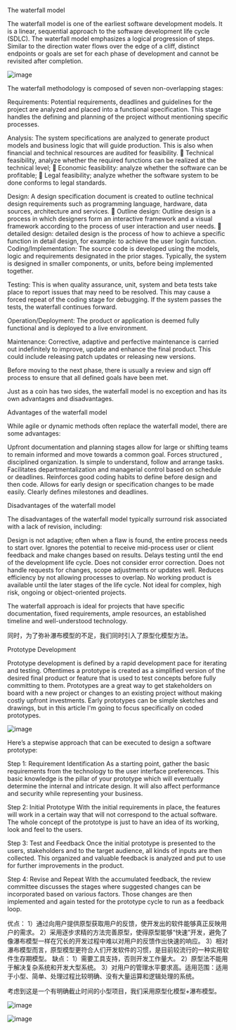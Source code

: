 
The waterfall model

The waterfall model is one of the earliest software development models. It is a linear, sequential approach to the software development life cycle (SDLC). 
The waterfall model emphasizes a logical progression of steps. Similar to the direction water flows over the edge of a cliff, distinct endpoints or goals are set for each phase of development and cannot be revisited after completion. 


![image](https://user-images.githubusercontent.com/45390078/115988985-e387f800-a5b3-11eb-8147-c65f7b861610.png)

The waterfall methodology is composed of seven non-overlapping stages:

Requirements: Potential requirements, deadlines and guidelines for the project are analyzed and placed into a functional specification. This stage handles the defining and planning of the project without mentioning specific processes.

Analysis: The system specifications are analyzed to generate product models and business logic   that will guide production. This is also when financial and technical resources are audited for feasibility.
	Technical feasibility, analyze whether the required functions can be realized at the technical level;
	Economic feasibility: analyze whether the software can be profitable;
	Legal feasibility; analyze whether the software system to be done conforms to legal standards.

Design: A design specification document is created to outline technical design requirements such as programming language, hardware, data sources, architecture and services.
	Outline design: Outline design is a process in which designers form an interactive framework and a visual framework according to the process of user interaction and user needs.
	detailed design: detailed design is the process of how to achieve a specific function in detail design, for example: to achieve the user login function.
Coding/Implementation: The source code is developed using the models, logic and requirements designated in the prior stages. Typically, the system is designed in smaller components, or units, before being implemented together.

Testing: This is when quality assurance, unit,  system   and  beta tests take place to report issues that may need to be resolved. This may cause a forced repeat of the coding stage for debugging. If the system passes the tests, the waterfall continues forward.

Operation/Deployment: The product or application is deemed fully functional and is deployed to a live environment.

Maintenance: Corrective, adaptive and perfective maintenance is carried out indefinitely to improve, update and enhance the final product. This could include releasing  patch   updates or releasing new versions.

Before moving to the next phase, there is usually a review and sign off process to ensure that all defined goals have been met.




Just as a coin has two sides, the waterfall model is no exception and has its own advantages and disadvantages.


Advantages of the waterfall model

While agile or dynamic methods often replace the waterfall model, there are some advantages:

Upfront documentation and planning stages allow for large or shifting teams to remain informed and move towards a common goal.
Forces structured , disciplined organization.
Is simple to understand, follow and arrange tasks.
Facilitates departmentalization and managerial control based on schedule or deadlines.
Reinforces good coding habits to define before design and then code.
Allows for early design or specification changes to be made easily.
Clearly defines milestones and deadlines.

Disadvantages of the waterfall model

The disadvantages of the waterfall model typically surround risk associated with a lack of revision, including:

Design is not adaptive; often when a flaw is found, the entire process needs to start over.
Ignores the potential to receive mid-process user or client feedback and make changes based on results.
Delays testing until the end of the development life cycle.
Does not consider error correction.
Does not handle requests for changes, scope adjustments or updates well.
Reduces efficiency by not allowing processes to overlap.
No working product is available until the later stages of the life cycle.
Not ideal for complex, high risk, ongoing or object-oriented projects.

The waterfall approach is ideal for projects that have specific documentation, fixed requirements, ample resources, an established timeline and well-understood technology. 

同时，为了弥补瀑布模型的不足，我们同时引入了原型化模型方法。

Prototype Development

Prototype development is defined by a rapid development pace for iterating and testing. Oftentimes a prototype is created as a simplified version of the desired final product or feature that is used to test concepts before fully committing to them. Prototypes are a great way to get stakeholders on board with a new project or changes to an existing project without making costly upfront investments. Early prototypes can be simple sketches and drawings, but in this article I'm going to focus specifically on coded prototypes.

![image](https://user-images.githubusercontent.com/45390078/116005839-a26a0500-a600-11eb-9875-a5670caea885.png)

Here’s a stepwise approach that can be executed to design a software prototype:

Step 1: Requirement Identification
As a starting point, gather the basic requirements from the technology to the user interface preferences. This basic knowledge is the pillar of your prototype which will eventually determine the internal and intricate design. It will also affect performance and security while representing your business.  

Step 2: Initial Prototype
With the initial requirements in place, the features will work in a certain way that will not correspond to the actual software. The whole concept of the prototype is just to have an idea of its working, look and feel to the users.  

Step 3: Test and Feedback 
Once the initial prototype is presented to the users, stakeholders and to the target audience, all kinds of inputs are then collected. This organized and valuable feedback is analyzed and put to use for further improvements in the product. 

Step 4: Revise and Repeat
With the accumulated feedback, the review committee discusses the stages where suggested changes can be incorporated based on various factors. Those changes are then implemented and again tested for the prototype cycle to run as a feedback loop. 

优点：
1）通过向用户提供原型获取用户的反馈，使开发出的软件能够真正反映用户的需求。
2）采用逐步求精的方法完善原型，使得原型能够“快速”开发，避免了像瀑布模型一样在冗长的开发过程中难以对用户的反馈作出快速的响应。
3）相对瀑布模型而言，原型模型更符合人们开发软件的习惯，是目前较流行的一种实用软件生存期模型。
缺点：
1）需要工具支持，否则开发工作量大。
2）原型法不能用于解决复杂系统和开发大型系统。
3）对用户的管理水平要求高。适用范围：适用于小型、简单、处理过程比较明确、没有大量运算和逻辑处理的系统。



考虑到这是一个有明确截止时间的小型项目，我们采用原型化模型+瀑布模型。

![image](https://user-images.githubusercontent.com/45390078/116005928-04c30580-a601-11eb-89cd-33bc188444f5.png)


![image](https://user-images.githubusercontent.com/45390078/116006670-25408f00-a604-11eb-9a2e-e52ba8869606.png)

